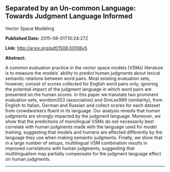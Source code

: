 ## Separated by an Un-common Language: Towards Judgment Language Informed
  Vector Space Modeling

**Published Date:** 2015-08-01T10:24:27Z

**Link:** http://arxiv.org/pdf/1508.00106v5

**Abstract:**

  A common evaluation practice in the vector space models (VSMs) literature is
to measure the models' ability to predict human judgments about lexical
semantic relations between word pairs. Most existing evaluation sets, however,
consist of scores collected for English word pairs only, ignoring the potential
impact of the judgment language in which word pairs are presented on the human
scores. In this paper we translate two prominent evaluation sets, wordsim353
(association) and SimLex999 (similarity), from English to Italian, German and
Russian and collect scores for each dataset from crowdworkers fluent in its
language. Our analysis reveals that human judgments are strongly impacted by
the judgment language. Moreover, we show that the predictions of monolingual
VSMs do not necessarily best correlate with human judgments made with the
language used for model training, suggesting that models and humans are
affected differently by the language they use when making semantic judgments.
Finally, we show that in a large number of setups, multilingual VSM combination
results in improved correlations with human judgments, suggesting that
multilingualism may partially compensate for the judgment language effect on
human judgments.


---

